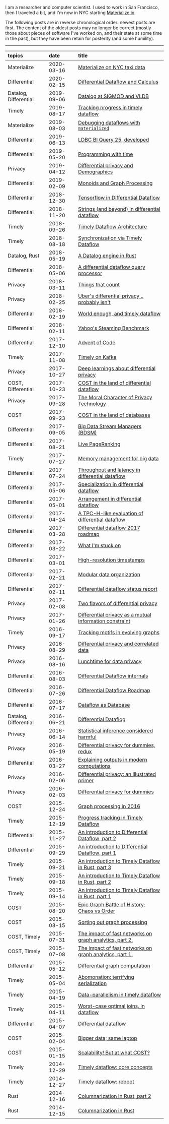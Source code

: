 I am a researcher and computer scientist. I used to work in San Francisco, then I traveled a bit, and I'm now in NYC starting [Materialize.io](http://materialize.io/).

The following posts are in reverse chronological order: newest posts are first. The content of the oldest posts may no longer be correct (mostly those about pieces of software I've worked on, and their state at some time in the past), but they have been retain for posterity (and some humility).

---

| topics | date | title |
|:-------|:-----|:------|
| Materialize  | 2020-03-16 | [Materialize on NYC taxi data](https://github.com/frankmcsherry/blog/blob/master/posts/2020-03-16.md)
| Differential  | 2020-02-15 | [Differential Dataflow and Calculus](https://github.com/frankmcsherry/blog/blob/master/posts/2020-02-15.md)
| Datalog, Differential  | 2019-09-06 | [Datalog at SIGMOD and VLDB](https://github.com/frankmcsherry/blog/blob/master/posts/2019-09-06.md)
| Timely | 2019-08-17 | [Tracking progress in timely dataflow](https://github.com/frankmcsherry/blog/blob/master/posts/2019-08-17.md)
| Materialize  | 2019-08-03 | [Debugging dataflows with `materialized`](https://github.com/frankmcsherry/blog/blob/master/posts/2019-08-03.md)
| Differential | 2019-06-13 | [LDBC BI Query 25, developed](https://github.com/frankmcsherry/blog/blob/master/posts/2019-06-13.md)
| Differential | 2019-05-20 | [Programming with time](https://github.com/frankmcsherry/blog/blob/master/posts/2019-05-20.md) |
| Privacy | 2019-04-12 | [Differential privacy and Demographics](https://github.com/frankmcsherry/blog/blob/master/posts/2019-04-12.md) |
| Differential | 2019-02-09 | [Monoids and Graph Processing](https://github.com/frankmcsherry/blog/blob/master/posts/2019-02-09.md) |
| Differential | 2018-12-30 | [Tensorflow in Differential Dataflow](https://github.com/frankmcsherry/blog/blob/master/posts/2018-12-30.md) |
| Differential | 2018-11-20 | [Strings (and beyond) in differential dataflow](https://github.com/frankmcsherry/blog/blob/master/posts/2018-11-20.md) |
| Timely | 2018-09-26 | [Timely Dataflow Architecture](https://github.com/frankmcsherry/blog/blob/master/posts/2018-09-26.md) |
| Timely | 2018-08-18 | [Synchronization via Timely Dataflow](https://github.com/frankmcsherry/blog/blob/master/posts/2018-08-19.md) |
| Datalog, Rust | 2018-05-19 | [A Datalog engine in Rust](https://github.com/frankmcsherry/blog/blob/master/posts/2018-05-19.md) |
| Differential | 2018-05-06 | [A differential dataflow query processor](https://github.com/frankmcsherry/blog/blob/master/posts/2018-05-06.md) |
| Privacy | 2018-03-11 | [Things that count](https://github.com/frankmcsherry/blog/blob/master/posts/2018-03-11.md) |
| Privacy | 2018-02-25 | [Uber's differential privacy .. probably isn't](https://github.com/frankmcsherry/blog/blob/master/posts/2018-02-25.md) |
| Differential | 2018-02-19 | [World enough, and timely dataflow](https://github.com/frankmcsherry/blog/blob/master/posts/2018-02-19.md)
| Differential | 2018-02-11 | [Yahoo's Steaming Benchmark](https://github.com/frankmcsherry/blog/blob/master/posts/2018-02-11.md) |
| Differential | 2017-12-10 | [Advent of Code](https://github.com/frankmcsherry/blog/blob/master/posts/2017-12-10.md) |
| Timely | 2017-11-08 |  [Timely on Kafka](https://github.com/frankmcsherry/blog/blob/master/posts/2017-11-08.md) |
| Privacy | 2017-10-27 | [Deep learnings about differential privacy](https://github.com/frankmcsherry/blog/blob/master/posts/2017-10-27.md) |
| COST, Differential | 2017-10-23 | [COST in the land of differential dataflow](https://github.com/frankmcsherry/blog/blob/master/posts/2017-10-23.md) |
| Privacy | 2017-09-28 | [The Moral Character of Privacy Technology](https://github.com/frankmcsherry/blog/blob/master/posts/2017-09-28.md)
| COST | 2017-09-23 | [COST in the land of databases](https://github.com/frankmcsherry/blog/blob/master/posts/2017-09-23.md) |
| Differential | 2017-09-05 | [Big Data Stream Managers (BDSM)](https://github.com/frankmcsherry/blog/blob/master/posts/2017-09-05.md) |
| Differential | 2017-08-21 | [Live PageRanking](https://github.com/frankmcsherry/blog/blob/master/posts/2017-08-21.md) |
| Timely | 2017-07-27 | [Memory management for big data](https://github.com/frankmcsherry/blog/blob/master/posts/2017-07-27.md) |
| Differential | 2017-07-24 | [Throughput and latency in differential dataflow](https://github.com/frankmcsherry/blog/blob/master/posts/2017-07-24.md) |
| Differential | 2017-05-06 | [Specialization in differential dataflow](https://github.com/frankmcsherry/blog/blob/master/posts/2017-05-06.md) |
| Differential | 2017-05-01 | [Arrangement in differential dataflow](https://github.com/frankmcsherry/blog/blob/master/posts/2017-05-01.md) |
| Differential | 2017-04-24 | [A TPC-H-like evaluation of differential dataflow](https://github.com/frankmcsherry/blog/blob/master/posts/2017-04-24.md) |
| Differential | 2017-03-28 | [Differential dataflow 2017 roadmap](https://github.com/frankmcsherry/blog/blob/master/posts/2017-03-28.md) |
| Differential | 2017-03-22 | [What I'm stuck on](https://github.com/frankmcsherry/blog/blob/master/posts/2017-03-22.md) |
| Differential | 2017-03-01 | [High-resolution timestamps](https://github.com/frankmcsherry/blog/blob/master/posts/2017-03-01.md) |
| Differential | 2017-02-21 | [Modular data organization](https://github.com/frankmcsherry/blog/blob/master/posts/2017-02-21.md) |
| Differential | 2017-02-11 | [Differential dataflow status report](https://github.com/frankmcsherry/blog/blob/master/posts/2017-02-11.md) |
| Privacy | 2017-02-08 | [Two flavors of differential privacy](https://github.com/frankmcsherry/blog/blob/master/posts/2017-02-08.md) |
| Privacy | 2017-01-26 | [Differential privacy as a mutual information constraint](https://github.com/frankmcsherry/blog/blob/master/posts/2017-01-26.md) |
| Timely | 2016-09-17 | [Tracking motifs in evolving graphs](https://github.com/frankmcsherry/blog/blob/master/posts/2016-09-17.md) |
| Privacy | 2016-08-29 | [Differential privacy and correlated data](https://github.com/frankmcsherry/blog/blob/master/posts/2016-08-29.md) |
| Privacy | 2016-08-16 | [Lunchtime for data privacy](https://github.com/frankmcsherry/blog/blob/master/posts/2016-08-16.md) |
| Differential | 2016-08-03 | [Differential Dataflow internals](https://github.com/frankmcsherry/blog/blob/master/posts/2016-08-03.md) |
| Differential | 2016-07-26 | [Differential Dataflow Roadmap](https://github.com/frankmcsherry/blog/blob/master/posts/2016-07-26.md) |
| Differential | 2016-07-17 | [Dataflow as Database](https://github.com/frankmcsherry/blog/blob/master/posts/2016-07-17.md) |
| Datalog, Differential | 2016-06-21 | [Differential Dataflog](https://github.com/frankmcsherry/blog/blob/master/posts/2016-06-21.md) |
| Privacy | 2016-06-14 | [Statistical inference considered harmful](https://github.com/frankmcsherry/blog/blob/master/posts/2016-06-14.md) |
| Privacy | 2016-05-19 | [Differential privacy for dummies, redux](https://github.com/frankmcsherry/blog/blob/master/posts/2016-05-19.md) |
| Differential | 2016-03-27 | [Explaining outputs in modern computations](https://github.com/frankmcsherry/blog/blob/master/posts/2016-03-27.md) |
| Privacy | 2016-02-06 | [Differential privacy: an illustrated primer](https://github.com/frankmcsherry/blog/blob/master/posts/2016-02-06.md) |
| Privacy | 2016-02-03 | [Differential privacy for dummies](https://github.com/frankmcsherry/blog/blob/master/posts/2016-02-03.md) |
| COST | 2015-12-24 | [Graph processing in 2016](https://github.com/frankmcsherry/blog/blob/master/posts/2015-12-24.md) |
| Timely | 2015-12-19 | [Progress tracking in Timely Dataflow](https://github.com/frankmcsherry/blog/blob/master/posts/2015-12-19.md) |
| Differential | 2015-11-27 | [An introduction to Differential Dataflow, part 2](https://github.com/frankmcsherry/blog/blob/master/posts/2015-11-27.md) |
| Differential | 2015-09-29 | [An introduction to Differential Dataflow, part 1](https://github.com/frankmcsherry/blog/blob/master/posts/2015-09-29.md) |
| Timely | 2015-09-21 | [An introduction to Timely Dataflow in Rust, part 3](https://github.com/frankmcsherry/blog/blob/master/posts/2015-09-21.md) |
| Timely | 2015-09-18 | [An introduction to Timely Dataflow in Rust, part 2](https://github.com/frankmcsherry/blog/blob/master/posts/2015-09-18.md) |
| Timely | 2015-09-14 | [An introduction to Timely Dataflow in Rust, part 1](https://github.com/frankmcsherry/blog/blob/master/posts/2015-09-14.md) |
| COST | 2015-08-20 | [Epic Graph Battle of History: Chaos vs Order](https://github.com/frankmcsherry/blog/blob/master/posts/2015-08-20.md) |
| COST | 2015-08-15 | [Sorting out graph processing](https://github.com/frankmcsherry/blog/blob/master/posts/2015-08-15.md) |
| COST, Timely | 2015-07-31 | [The impact of fast networks on graph analytics, part 2.](https://github.com/frankmcsherry/blog/blob/master/posts/2015-07-31.md) |
| COST, Timely | 2015-07-08 | [The impact of fast networks on graph analytics, part 1.](https://github.com/frankmcsherry/blog/blob/master/posts/2015-07-08.md) |
| Differential | 2015-05-12 | [Differential graph computation](https://github.com/frankmcsherry/blog/blob/master/posts/2015-05-12.md) |
| Timely | 2015-05-04 | [Abomonation: terrifying serialization](https://github.com/frankmcsherry/blog/blob/master/posts/2015-05-04.md) |
| Timely | 2015-04-19 | [Data-parallelism in timely dataflow](https://github.com/frankmcsherry/blog/blob/master/posts/2015-04-19.md) |
| Timely | 2015-04-11 | [Worst-case optimal joins, in dataflow](https://github.com/frankmcsherry/blog/blob/master/posts/2015-04-11.md) |
| Differential | 2015-04-07 | [Differential dataflow](https://github.com/frankmcsherry/blog/blob/master/posts/2015-04-07.md) |
| COST | 2015-02-04 | [Bigger data; same laptop](https://github.com/frankmcsherry/blog/blob/master/posts/2015-02-04.md) |
| COST | 2015-01-15 | [Scalability! But at what COST?](https://github.com/frankmcsherry/blog/blob/master/posts/2015-01-15.md) |
| Timely | 2014-12-29 | [Timely dataflow: core concepts](https://github.com/frankmcsherry/blog/blob/master/posts/2014-12-29.md) |
| Timely | 2014-12-27 | [Timely dataflow: reboot](https://github.com/frankmcsherry/blog/blob/master/posts/2014-12-27.md) |
| Rust | 2014-12-16 | [Columnarization in Rust, part 2](https://github.com/frankmcsherry/blog/blob/master/posts/2014-12-16.md) |
| Rust | 2014-12-15 | [Columnarization in Rust](https://github.com/frankmcsherry/blog/blob/master/posts/2014-12-15.md) |